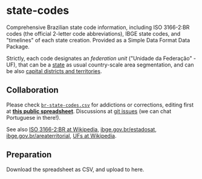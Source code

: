 # state-codes

Comprehensive Brazilian state code information, including ISO 3166-2:BR codes (the official 2-letter code abbreviations), IBGE state codes,  and "timelines" of each state creation. Provided as a Simple Data Format Data Package.

Strictly, each code designates an *federation unit* ("Unidade da Federação" - UF), that can be a  [state](https://schema.org/State) as usual  country-scale area segmentation, and can be also [capital districts and territories](https://en.wikipedia.org/wiki/Capital_districts_and_territories).

## Collaboration

Please check [`br-state-codes.csv`](br-state-codes.csv) for addictions or corrections, editing first at **[this public spreadsheet](https://docs.google.com/spreadsheets/d/1lwuHtCqAsNGxKs0jsnr8G_KBZ7FXekkHn42dHHKfG4M/)**. 
Discussions at [git issues](https://github.com/datasets-br/state-codes/issues) (we can chat Portuguese in there!).

See also [ISO 3166-2:BR at Wikipedia](https://en.wikipedia.org/wiki/ISO_3166-2:BR), [ibge.gov.br/estadosat](http://www.ibge.gov.br/estadosat/),  [ibge.gov.br/areaterritorial](http://www.ibge.gov.br/home/geociencias/areaterritorial/principal.shtm), [UFs at Wikipedia](https://pt.wikipedia.org/wiki/Unidades_federativas_do_Brasil).

## Preparation

Download the spreadsheet as CSV, and upload to here.
